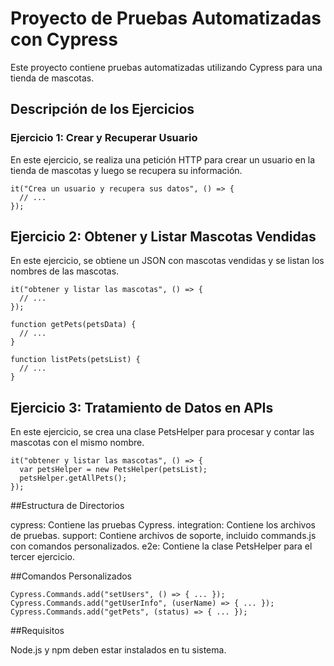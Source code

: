 # Proyecto de Pruebas Automatizadas con Cypress

Este proyecto contiene pruebas automatizadas utilizando Cypress para una tienda de mascotas.

## Descripción de los Ejercicios

### Ejercicio 1: Crear y Recuperar Usuario

En este ejercicio, se realiza una petición HTTP para crear un usuario en la tienda de mascotas y luego se recupera su información.


```
it("Crea un usuario y recupera sus datos", () => {
  // ...
});
```

## Ejercicio 2: Obtener y Listar Mascotas Vendidas
En este ejercicio, se obtiene un JSON con mascotas vendidas y se listan los nombres de las mascotas.

```
it("obtener y listar las mascotas", () => {
  // ...
});

function getPets(petsData) {
  // ...
}

function listPets(petsList) {
  // ...
}
```

## Ejercicio 3: Tratamiento de Datos en APIs
En este ejercicio, se crea una clase PetsHelper para procesar y contar las mascotas con el mismo nombre.


```
it("obtener y listar las mascotas", () => {
  var petsHelper = new PetsHelper(petsList);
  petsHelper.getAllPets();
});
```

##Estructura de Directorios

cypress: Contiene las pruebas Cypress.
integration: Contiene los archivos de pruebas.
support: Contiene archivos de soporte, incluido commands.js con comandos personalizados.
e2e: Contiene la clase PetsHelper para el tercer ejercicio.

##Comandos Personalizados

```
Cypress.Commands.add("setUsers", () => { ... });
Cypress.Commands.add("getUserInfo", (userName) => { ... });
Cypress.Commands.add("getPets", (status) => { ... });
```

##Requisitos

Node.js y npm deben estar instalados en tu sistema.
